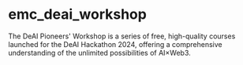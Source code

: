 # emc_deai_workshop
The DeAI Pioneers' Workshop is a series of free, high-quality courses launched for the DeAI Hackathon 2024, offering a comprehensive understanding of the unlimited possibilities of AI×Web3.
